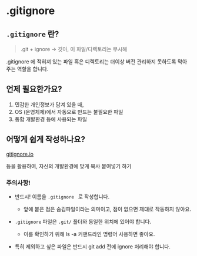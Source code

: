 # .gitignore

## `.gitignore` 란?
> .git + ignore -> 깃아, 이 파일/디렉토리는 무시해

.gitignore 에 적혀져 있는 파일 혹은 디렉토리는 더이상 버전 관리하지 못하도록 막아주는 역할을 합니다.

## 언제 필요한가요?
1. 민감한 개인정보가 담겨 있을 때,
2. OS (운영체제)에서 자동으로 만드는 불필요한 파일
3. 통합 개발환경 등에 사용되는 파일

## 어떻게 쉽게 작성하나요?
[gitignore.io](https://www.toptal.com/developers/gitignore/)

등을 활용하여, 자신의 개발환경에 맞게 복사 붙여넣기 하기

### 주의사항!
- 반드시! 이름을 `.gitignore ` 로 작성합니다. 
  - 앞에 붙은 점은 숨김파일이라는 의미이고, 점이 없으면 제대로 작동하지 않아요.

- `.gitignore` 파일은 `.git/` 폴더와 동일한 위치에 있어야 합니다.
  - 이를 확인하기 위해 ls -a 커맨드라인 명령어 사용하면 좋아요.

- 특히 제외하고 싶은 파일은 반드시 git add 전에 ignore 처리해야 합니다.

